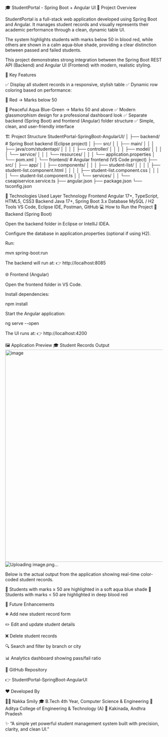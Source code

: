 🎓 StudentPortal - Spring Boot + Angular UI
🧾 Project Overview

StudentPortal is a full-stack web application developed using Spring Boot and Angular.
It manages student records and visually represents their academic performance through a clean, dynamic table UI.

The system highlights students with marks below 50 in blood red, while others are shown in a calm aqua-blue shade, providing a clear distinction between passed and failed students.

This project demonstrates strong integration between the Spring Boot REST API (Backend) and Angular UI (Frontend) with modern, realistic styling.

🌟 Key Features

✅ Display all student records in a responsive, stylish table
✅ Dynamic row coloring based on performance:

🔴 Red → Marks below 50

🩵 Peaceful Aqua Blue-Green → Marks 50 and above
✅ Modern glassmorphism design for a professional dashboard look
✅ Separate backend (Spring Boot) and frontend (Angular) folder structure
✅ Simple, clean, and user-friendly interface

🏗️ Project Structure
StudentPortal-SpringBoot-AngularUI/
│
├── backend/                     # Spring Boot backend (Eclipse project)
│   ├── src/
│   │   ├── main/
│   │   │   ├── java/com/studentapi/
│   │   │   │   ├── controller/
│   │   │   │   ├── model/
│   │   │   │   └── service/
│   │   │   └── resources/
│   │   │       └── application.properties
│   └── pom.xml
│
└── frontend/                    # Angular frontend (VS Code project)
    ├── src/
    │   ├── app/
    │   │   ├── components/
    │   │   │   ├── student-list/
    │   │   │   │   ├── student-list.component.html
    │   │   │   │   ├── student-list.component.css
    │   │   │   │   └── student-list.component.ts
    │   │   └── services/
    │   │       └── cseapiservice.service.ts
    ├── angular.json
    ├── package.json
    └── tsconfig.json

🧰 Technologies Used
Layer	Technology
Frontend	Angular 17+, TypeScript, HTML5, CSS3
Backend	Java 17+, Spring Boot 3.x
Database	MySQL / H2
Tools	VS Code, Eclipse IDE, Postman, GitHub
💻 How to Run the Project
🧩 Backend (Spring Boot)

Open the backend folder in Eclipse or IntelliJ IDEA.

Configure the database in application.properties (optional if using H2).

Run:

mvn spring-boot:run


The backend will run at:
👉 http://localhost:8085

🌐 Frontend (Angular)

Open the frontend folder in VS Code.

Install dependencies:

npm install


Start the Angular application:

ng serve --open


The UI runs at:
👉 http://localhost:4200

🖼️ Application Preview
🎓 Student Records Output
<img width="1897" height="678" alt="image" src="https://github.com/user-attachments/assets/e2000629-a991-4e72-8aaf-3f61328f9bcd" />
![Uploading image.png…]()


Below is the actual output from the application showing real-time color-coded student records.

🩵 Students with marks ≥ 50 are highlighted in a soft aqua blue shade
🔴 Students with marks < 50 are highlighted in deep blood red

🚀 Future Enhancements

➕ Add new student record form

✏️ Edit and update student details

❌ Delete student records

🔍 Search and filter by branch or city

📊 Analytics dashboard showing pass/fail ratio

🔗 GitHub Repository

👉 StudentPortal-SpringBoot-AngularUI

❤️ Developed By

👩‍💻 Nakka Smily
🎓 B.Tech 4th Year, Computer Science & Engineering
🏫 Aditya College of Engineering & Technology (A)
📍 Kakinada, Andhra Pradesh

✨ “A simple yet powerful student management system built with precision, clarity, and clean UI.”
